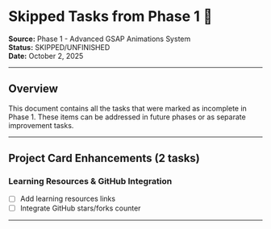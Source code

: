 # Skipped Tasks from Phase 1 🚫

**Source:** Phase 1 - Advanced GSAP Animations System  
**Status:** SKIPPED/UNFINISHED  
**Date:** October 2, 2025

---

## Overview

This document contains all the tasks that were marked as incomplete in Phase 1. These items can be addressed in future phases or as separate improvement tasks.

---

## Project Card Enhancements (2 tasks)

### Learning Resources & GitHub Integration

-   [ ] Add learning resources links
-   [ ] Integrate GitHub stars/forks counter

---
